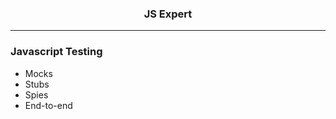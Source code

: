 <h3 align="center">JS Expert</h3>
<hr>
<h3>Javascript Testing</h3>
<ul>
<li title="Tests">
    Mocks
</li>
<li title="Tests">
    Stubs
</li>
<li title="Tests">
    Spies
</li>
<li title="Tests">
    End-to-end
</li>
</ul>
